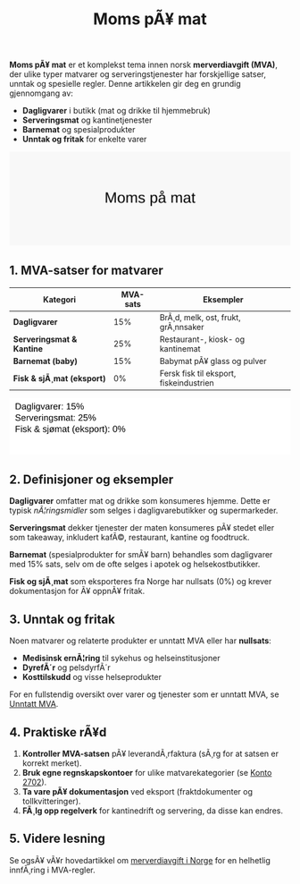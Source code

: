 ﻿---
title: "Moms pÃ¥ mat"
meta_title: "Moms pÃ¥ mat"
meta_description: '**Moms pÃ¥ mat** er et komplekst tema innen norsk **merverdiavgift (MVA)**, der ulike typer matvarer og serveringstjenester har forskjellige satser, unntak og s...'
slug: moms-paa-mat
type: blog
layout: pages/single
---

**Moms pÃ¥ mat** er et komplekst tema innen norsk **merverdiavgift (MVA)**, der ulike typer matvarer og serveringstjenester har forskjellige satser, unntak og spesielle regler. Denne artikkelen gir deg en grundig gjennomgang av:

* **Dagligvarer** i butikk (mat og drikke til hjemmebruk)
* **Serveringsmat** og kantinetjenester
* **Barnemat** og spesialprodukter
* **Unntak og fritak** for enkelte varer

![Oversikt over MVA pÃ¥ mat og drikke](moms-paa-mat-image.svg)

## 1. MVA-satser for matvarer

| **Kategori**                 | **MVA-sats** | **Eksempler**                             |
|------------------------------|--------------|-------------------------------------------|
| **Dagligvarer**              | 15%          | BrÃ¸d, melk, ost, frukt, grÃ¸nnsaker        |
| **Serveringsmat & Kantine** | 25%          | Restaurant-, kiosk- og kantinemat         |
| **Barnemat (baby)**          | 15%          | Babymat pÃ¥ glass og pulver                |
| **Fisk & sjÃ¸mat (eksport)**   | 0%           | Fersk fisk til eksport, fiskeindustrien   |

![Kategorier av matvarer og MVA-satser](moms-paa-mat-categories.svg)

## 2. Definisjoner og eksempler

**Dagligvarer** omfatter mat og drikke som konsumeres hjemme. Dette er typisk *nÃ¦ringsmidler* som selges i dagligvarebutikker og supermarkeder.

**Serveringsmat** dekker tjenester der maten konsumeres pÃ¥ stedet eller som takeaway, inkludert kafÃ©, restaurant, kantine og foodtruck.

**Barnemat** (spesialprodukter for smÃ¥ barn) behandles som dagligvarer med 15% sats, selv om de ofte selges i apotek og helsekostbutikker.

**Fisk og sjÃ¸mat** som eksporteres fra Norge har nullsats (0%) og krever dokumentasjon for Ã¥ oppnÃ¥ fritak.

## 3. Unntak og fritak

Noen matvarer og relaterte produkter er unntatt MVA eller har **nullsats**:

* **Medisinsk ernÃ¦ring** til sykehus og helseinstitusjoner
* **DyrefÃ´r** og pelsdyrfÃ´r
* **Kosttilskudd** og visse helseprodukter

For en fullstendig oversikt over varer og tjenester som er unntatt MVA, se [Unntatt MVA](/blogs/regnskap/unntatt-mva "Unntatt MVA").

## 4. Praktiske rÃ¥d

1. **Kontroller MVA-satsen** pÃ¥ leverandÃ¸rfaktura (sÃ¸rg for at satsen er korrekt merket).
2. **Bruk egne regnskapskontoer** for ulike matvarekategorier (se [Konto 2702](/blogs/kontoplan/2702-utgaende-merverdiavgift-middels-sats "Konto 2702 - UtgÃ¥ende merverdiavgift middels sats")).
3. **Ta vare pÃ¥ dokumentasjon** ved eksport (fraktdokumenter og tollkvitteringer).
4. **FÃ¸lg opp regelverk** for kantinedrift og servering, da disse kan endres.

## 5. Videre lesning

Se ogsÃ¥ vÃ¥r hovedartikkel om [merverdiavgift i Norge](/blogs/regnskap/hva-er-moms-mva "Hva er Moms (MVA)? Komplett Guide til Merverdiavgift i Norge") for en helhetlig innfÃ¸ring i MVA-regler.






